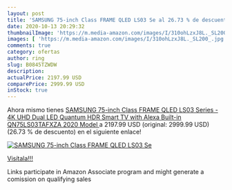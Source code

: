```yaml
---
layout: post
title: 'SAMSUNG 75-inch Class FRAME QLED LS03 Se al 26.73 % de descuento'
date: 2020-10-13 20:29:32
thumbnailImage: 'https://m.media-amazon.com/images/I/310ohLzxJ8L._SL200_.jpg'
images: [ 'https://m.media-amazon.com/images/I/310ohLzxJ8L._SL200_.jpg' ]
comments: true
category: ofertas
author: ring
slug: B0845TZWDW
description:
actualPrice: 2197.99 USD
comparePrice: 2999.99 USD
inStock: true
---
```


Ahora mismo tienes [SAMSUNG 75-inch Class FRAME QLED LS03 Series - 4K UHD Dual LED Quantum HDR Smart TV with Alexa Built-in  QN75LS03TAFXZA  2020 Model ](https://www.amazon.com/dp/B0845TZWDW/?tag=tolees-20) a 2197.99 USD (original: 2999.99 USD) (26.73 %  de descuento) en el siguiente enlace!

[![SAMSUNG 75-inch Class FRAME QLED LS03 Se](https://m.media-amazon.com/images/I/310ohLzxJ8L._SL200_.jpg)](https://www.amazon.com/dp/B0845TZWDW/?tag=tolees-20)

[Visítala!!!](https://www.amazon.com/dp/B0845TZWDW/?tag=tolees-20)

Links participate in Amazon Associate program and might generate a comission on qualifying sales
